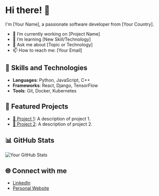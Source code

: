 # Hi there! 👋

I'm [Your Name], a passionate software developer from [Your Country].

- 🔭 I’m currently working on [Project Name]
- 🌱 I’m learning [New Skill/Technology]
- 💬 Ask me about [Topic or Technology]
- 📫 How to reach me: [Your Email]

## 🚀 Skills and Technologies
- **Languages**: Python, JavaScript, C++
- **Frameworks**: React, Django, TensorFlow
- **Tools**: Git, Docker, Kubernetes

## 🌟 Featured Projects
- [📘 Project 1](https://github.com/username/project1): A description of project 1.
- [📙 Project 2](https://github.com/username/project2): A description of project 2.

## 📊 GitHub Stats
![Your GitHub Stats](https://github-readme-stats.vercel.app/api?username=yourusername&show_icons=true&theme=radical)

## 🌐 Connect with me
- [LinkedIn](https://www.linkedin.com/in/yourusername)
- [Personal Website](https://yourwebsite.com)
